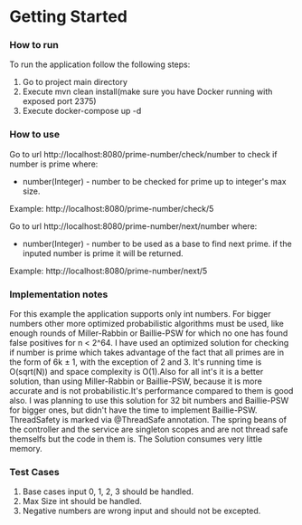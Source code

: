 # Getting Started

### How to run
To run the application follow the following steps:
1. Go to project main directory
2. Execute mvn clean install(make sure you have Docker running with exposed port 2375)
3. Execute docker-compose up -d
### How to use
Go to url http://localhost:8080/prime-number/check/number to check if number is prime where:
* number(Integer) - number to be checked for prime up to integer's max size.

Example: http://localhost:8080/prime-number/check/5

Go to url http://localhost:8080/prime-number/next/number where:
* number(Integer) - number to be used as a base to find next prime. if the inputed number is prime it will be returned.

Example: http://localhost:8080/prime-number/next/5

### Implementation notes
For this example the application supports only int numbers. 
For bigger numbers other more optimized probabilistic algorithms must be used, 
like enough rounds of Miller-Rabbin or Baillie-PSW for which no one has found false positives for n < 2^64.
I have used an optimized solution for checking if number is prime which takes advantage of the fact that all primes are in the form of 6k ± 1, with the exception of 2 and 3. It's running time is O(sqrt(N)) and space complexity is O(1).Also for all int's it is a better solution, than using Miller-Rabbin or Baillie-PSW, because it is more accurate and is not probabilistic.It's performance compared to them is good also.
I was planning to use this solution for 32 bit numbers and Baillie-PSW for bigger ones, but didn't have the time to implement Baillie-PSW.
ThreadSafety is marked via @ThreadSafe annotation. 
The spring beans of the controller and the service are singleton scopes and are not thread safe themselfs but the code in them is.
The Solution consumes very little memory.
### Test Cases
1. Base cases input 0, 1, 2, 3 should be handled.
2. Max Size int should be handled.
3. Negative numbers are wrong input and should not be excepted.
